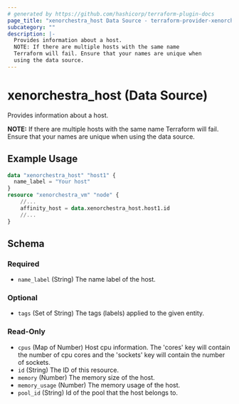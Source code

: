 ```yaml
---
# generated by https://github.com/hashicorp/terraform-plugin-docs
page_title: "xenorchestra_host Data Source - terraform-provider-xenorchestra"
subcategory: ""
description: |-
  Provides information about a host.
  NOTE: If there are multiple hosts with the same name
  Terraform will fail. Ensure that your names are unique when
  using the data source.
---
```


# xenorchestra_host (Data Source)

Provides information about a host.

**NOTE:** If there are multiple hosts with the same name
Terraform will fail. Ensure that your names are unique when
using the data source.

## Example Usage

```terraform
data "xenorchestra_host" "host1" {
  name_label = "Your host"
}
resource "xenorchestra_vm" "node" {
    //...
    affinity_host = data.xenorchestra_host.host1.id
    //...
}
```

<!-- schema generated by tfplugindocs -->
## Schema

### Required

- `name_label` (String) The name label of the host.

### Optional

- `tags` (Set of String) The tags (labels) applied to the given entity.

### Read-Only

- `cpus` (Map of Number) Host cpu information. The 'cores' key will contain the number of cpu cores and the 'sockets' key will contain the number of sockets.
- `id` (String) The ID of this resource.
- `memory` (Number) The memory size of the host.
- `memory_usage` (Number) The memory usage of the host.
- `pool_id` (String) Id of the pool that the host belongs to.
